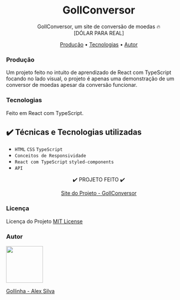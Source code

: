 <h1 align="center">
	GollConversor
</h1>
<p align ="center">
	GollConversor, um site de conversão de moedas 🔥 <br> [DÓLAR PARA REAL]
</p>
<p align="center">
 <a href="#producao">Produção</a> • 
 <a href="#tecnologias">Tecnologias</a> • 
 <a href="#autor">Autor</a>
</p>

### Produção
<p>
 Um projeto feito no intuito de aprendizado de React com TypeScript focando no lado visual, o projeto é apenas uma demonstração de um conversor de moedas apesar da conversão funcionar.
</p>

### Tecnologias
<p>
 Feito em React com TypeScript.
</p>

## ✔️ Técnicas e Tecnologias utilizadas 
 - ``HTML`` ``CSS`` ``TypeScript``
 - ``Conceitos de Responsividade``
 - ``React com TypeScript`` ``styled-components``
 - ``API``

<p align="center">
✔️ PROJETO FEITO ✔️
</p>

<p align="center">
 <a href="https://gollconversor.vercel.app/">Site do Projeto - GollConversor</a>
</p>

### Licença

Licença do Projeto [MIT License](./LICENSE)

### Autor
[<img width="100px" src="https://github.com/devalex16.png"/><div>Gollinha - Alex Silva</div>](https://github.com/devalex16)
